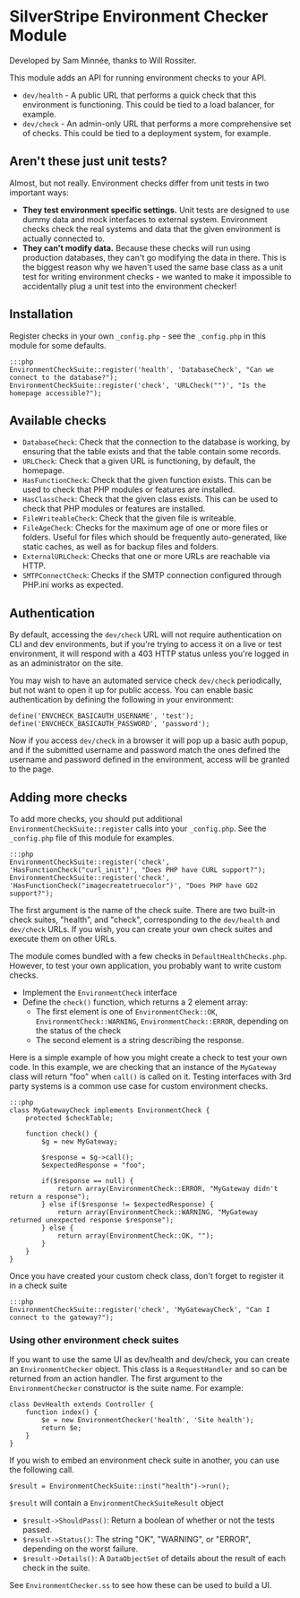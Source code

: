 # SilverStripe Environment Checker Module

Developed by Sam Minnée, thanks to Will Rossiter.

This module adds an API for running environment checks to your API.

 * `dev/health` - A public URL that performs a quick check that this environment is functioning.  This could be tied to a load balancer, for example.
 * `dev/check` - An admin-only URL that performs a more comprehensive set of checks.  This could be tied to a deployment system, for example.

## Aren't these just unit tests?

Almost, but not really. Environment checks differ from unit tests in two important ways:

 * **They test environment specific settings.** Unit tests are designed to use dummy data and mock interfaces to external system.  Environment checks check the real systems and data that the given environment is actually connected to.
 * **They can't modify data.** Because these checks will run using production databases, they can't go modifying the data in there. This is the biggest reason why we haven't used the same base class as a unit test for writing environment checks - we wanted to make it impossible to accidentally plug a unit test into the environment checker!

## Installation

Register checks in your own `_config.php` - see the `_config.php` in this module for some defaults.

	:::php
	EnvironmentCheckSuite::register('health', 'DatabaseCheck', "Can we connect to the database?");
	EnvironmentCheckSuite::register('check', 'URLCheck("")', "Is the homepage accessible?");

## Available checks

 * `DatabaseCheck`: Check that the connection to the database is working, by ensuring that the table exists and that the table contain some records.
 * `URLCheck`: Check that a given URL is functioning, by default, the homepage.
 * `HasFunctionCheck`: Check that the given function exists.
    This can be used to check that PHP modules or features are installed.
 * `HasClassCheck`: Check that the given class exists.
    This can be used to check that PHP modules or features are installed.
 * `FileWriteableCheck`: Check that the given file is writeable.
 * `FileAgeCheck`: Checks for the maximum age of one or more files or folders.
    Useful for files which should be frequently auto-generated, 
    like static caches, as well as for backup files and folders.
 * `ExternalURLCheck`: Checks that one or more URLs are reachable via HTTP.
 * `SMTPConnectCheck`: Checks if the SMTP connection configured through PHP.ini works as expected.

## Authentication

By default, accessing the `dev/check` URL will not require authentication on CLI and dev environments, but if you're
trying to access it on a live or test environment, it will respond with a 403 HTTP status unless you're logged in as
an administrator on the site.

You may wish to have an automated service check `dev/check` periodically, but not want to open it up for public access.
You can enable basic authentication by defining the following in your environment:

	define('ENVCHECK_BASICAUTH_USERNAME', 'test');
	define('ENVCHECK_BASICAUTH_PASSWORD', 'password');

Now if you access `dev/check` in a browser it will pop up a basic auth popup, and if the submitted username and password
match the ones defined the username and password defined in the environment, access will be granted to the page.

## Adding more checks

To add more checks, you should put additional `EnvironmentCheckSuite::register` calls into your `_config.php`.  See the `_config.php` file of this module for examples.

	:::php
	EnvironmentCheckSuite::register('check', 'HasFunctionCheck("curl_init")', "Does PHP have CURL support?");
	EnvironmentCheckSuite::register('check', 'HasFunctionCheck("imagecreatetruecolor")', "Does PHP have GD2 support?");
	
The first argument is the name of the check suite.  There are two built-in check suites, "health", and "check", corresponding to the `dev/health` and `dev/check` URLs.  If you wish, you can create your own check suites and execute them on other URLs.

The module comes bundled with a few checks in `DefaultHealthChecks.php`.  However, to test your own application, you probably want to write custom checks.

 * Implement the `EnvironmentCheck` interface
 * Define the `check()` function, which returns a 2 element array:
   * The first element is one of `EnvironmentCheck::OK`, `EnvironmentCheck::WARNING`, `EnvironmentCheck::ERROR`, depending on the status of the check
   * The second element is a string describing the response.

Here is a simple example of how you might create a check to test your own code.  In this example, we are checking that an instance of the `MyGateway` class will return "foo" when `call()` is called on it.  Testing interfaces with 3rd party systems is a common use case for custom environment checks.

	:::php
	class MyGatewayCheck implements EnvironmentCheck {
		protected $checkTable;

		function check() {
			$g = new MyGateway;
			
			$response = $g->call();
			$expectedResponse = "foo";
			
			if($response == null) {
				return array(EnvironmentCheck::ERROR, "MyGateway didn't return a response");
			} else if($response != $expectedResponse) {
				return array(EnvironmentCheck::WARNING, "MyGateway returned unexpected response $response");
			} else {
				return array(EnvironmentCheck::OK, "");
			}
		}
	}
	
Once you have created your custom check class, don't forget to register it in a check suite
	
	:::php
	EnvironmentCheckSuite::register('check', 'MyGatewayCheck', "Can I connect to the gateway?");

### Using other environment check suites

If you want to use the same UI as dev/health and dev/check, you can create an `EnvironmentChecker` object.  This class is a `RequestHandler` and so can be returned from an action handler.  The first argument to the `EnvironmentChecker` constructor is the suite name.  For example:

	class DevHealth extends Controller {
		function index() {
			$e = new EnvironmentChecker('health', 'Site health');
			return $e;
		}
	}
	
If you wish to embed an environment check suite in another, you can use the following call.

	$result = EnvironmentCheckSuite::inst("health")->run();
	
`$result` will contain a `EnvironmentCheckSuiteResult` object

 * `$result->ShouldPass()`: Return a boolean of whether or not the tests passed.
 * `$result->Status()`: The string "OK", "WARNING", or "ERROR", depending on the worst failure.
 * `$result->Details()`: A `DataObjectSet` of details about the result of each check in the suite.

See `EnvironmentChecker.ss` to see how these can be used to build a UI.
